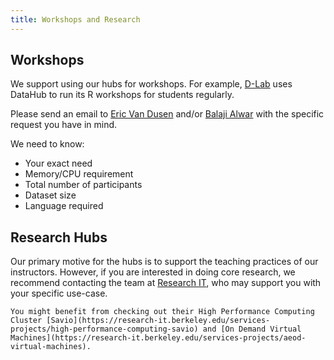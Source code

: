 ```yaml
---
title: Workshops and Research
---
```


## Workshops

We support using our hubs for workshops. For example, [D-Lab](https://dlab.berkeley.edu/) uses DataHub to run its R workshops for students regularly.

Please send an email to [Eric Van Dusen](mailto:ericvd@berkeley.edu) and/or [Balaji Alwar](mailto:balajialwar@berkeley.edu) with the specific request you have in mind. 

We need to know:
- Your exact need
- Memory/CPU requirement 
- Total number of participants 
- Dataset size
- Language required

## Research Hubs

Our primary motive for the hubs is to support the teaching practices of our instructors. However, if you are interested in doing core research, we recommend contacting the team at [Research IT](https://research-it.berkeley.edu/), who may support you with your specific use-case.

 ```{tip}
You might benefit from checking out their High Performance Computing Cluster [Savio](https://research-it.berkeley.edu/services-projects/high-performance-computing-savio) and [On Demand Virtual Machines](https://research-it.berkeley.edu/services-projects/aeod-virtual-machines).
```
